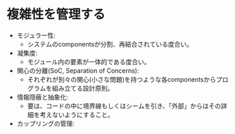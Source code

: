 # 複雑性を管理する

- モジュラー性:
  - システムのcomponentsが分割、再結合されている度合い。
- 凝集度:
  - モジュール内の要素が一体的である度合い。
- 関心の分離(SoC, Separation of Concerns):
  - それぞれが別々の関心(小さな問題)を持つような各componentsからプログラムを組み立てる設計原則。
- 情報隠蔽と抽象化:
  - 要は、コードの中に境界線もしくはシームを引き、「外部」からはその詳細を考えないようにすること。
- カップリングの管理:
